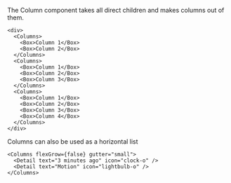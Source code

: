 The Column component takes all direct children and makes columns out of them.

    <div>
      <Columns>
        <Box>Column 1</Box>
        <Box>Column 2</Box>
      </Columns>
      <Columns>
        <Box>Column 1</Box>
        <Box>Column 2</Box>
        <Box>Column 3</Box>
      </Columns>
      <Columns>
        <Box>Column 1</Box>
        <Box>Column 2</Box>
        <Box>Column 3</Box>
        <Box>Column 4</Box>
      </Columns>
    </div>

Columns can also be used as a horizontal list

    <Columns flexGrow={false} gutter="small">
      <Detail text="3 minutes ago" icon="clock-o" />
      <Detail text="Motion" icon="lightbulb-o" />
    </Columns>

